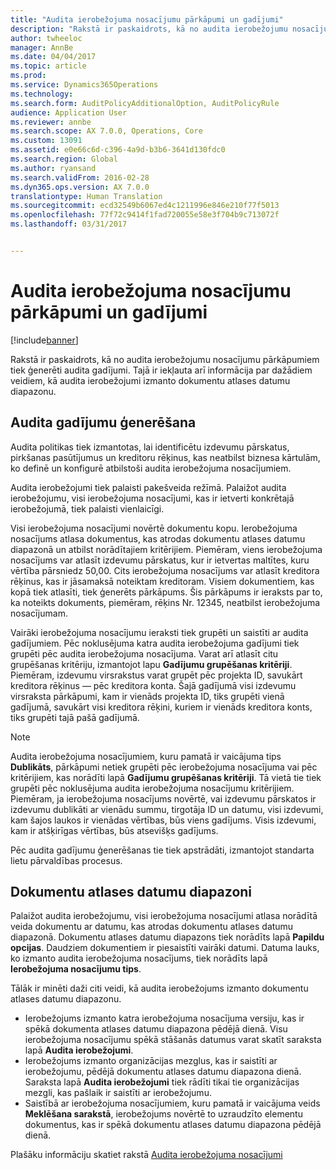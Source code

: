 ```yaml
---
title: "Audita ierobežojuma nosacījumu pārkāpumi un gadījumi"
description: "Rakstā ir paskaidrots, kā no audita ierobežojumu nosacījumu pārkāpumiem tiek ģenerēti audita gadījumi. Tajā ir iekļauta arī informācija par dažādiem veidiem, kā audita ierobežojumi izmanto dokumentu atlases datumu diapazonu."
author: twheeloc
manager: AnnBe
ms.date: 04/04/2017
ms.topic: article
ms.prod: 
ms.service: Dynamics365Operations
ms.technology: 
ms.search.form: AuditPolicyAdditionalOption, AuditPolicyRule
audience: Application User
ms.reviewer: annbe
ms.search.scope: AX 7.0.0, Operations, Core
ms.custom: 13091
ms.assetid: e0e66c6d-c396-4a9d-b3b6-3641d130fdc0
ms.search.region: Global
ms.author: ryansand
ms.search.validFrom: 2016-02-28
ms.dyn365.ops.version: AX 7.0.0
translationtype: Human Translation
ms.sourcegitcommit: ecd32549b6067ed4c1211996e846e210f77f5013
ms.openlocfilehash: 77f72c9414f1fad720055e58e3f704b9c713072f
ms.lasthandoff: 03/31/2017


---
```


# <a name="audit-policy-violations-and-cases"></a>Audita ierobežojuma nosacījumu pārkāpumi un gadījumi

[!include[banner](../includes/banner.md)]


Rakstā ir paskaidrots, kā no audita ierobežojumu nosacījumu pārkāpumiem tiek ģenerēti audita gadījumi. Tajā ir iekļauta arī informācija par dažādiem veidiem, kā audita ierobežojumi izmanto dokumentu atlases datumu diapazonu.

<a name="how-audit-cases-are-generated"></a>Audita gadījumu ģenerēšana
-----------------------------

Audita politikas tiek izmantotas, lai identificētu izdevumu pārskatus, pirkšanas pasūtījumus un kreditoru rēķinus, kas neatbilst biznesa kārtulām, ko definē un konfigurē atbilstoši audita ierobežojuma nosacījumiem. 

Audita ierobežojumi tiek palaisti pakešveida režīmā. Palaižot audita ierobežojumu, visi ierobežojuma nosacījumi, kas ir ietverti konkrētajā ierobežojumā, tiek palaisti vienlaicīgi.

Visi ierobežojuma nosacījumi novērtē dokumentu kopu. Ierobežojuma nosacījums atlasa dokumentus, kas atrodas dokumentu atlases datumu diapazonā un atbilst norādītajiem kritērijiem. Piemēram, viens ierobežojuma nosacījums var atlasīt izdevumu pārskatus, kur ir ietvertas maltītes, kuru vērtība pārsniedz 50,00. Cits ierobežojuma nosacījums var atlasīt kreditora rēķinus, kas ir jāsamaksā noteiktam kreditoram. Visiem dokumentiem, kas kopā tiek atlasīti, tiek ģenerēts pārkāpums. Šis pārkāpums ir ieraksts par to, ka noteikts dokuments, piemēram, rēķins Nr. 12345, neatbilst ierobežojuma nosacījumam. 

Vairāki ierobežojuma nosacījumu ieraksti tiek grupēti un saistīti ar audita gadījumiem. Pēc noklusējuma katra audita ierobežojuma gadījumi tiek grupēti pēc audita ierobežojuma nosacījuma. Varat arī atlasīt citu grupēšanas kritēriju, izmantojot lapu **Gadījumu grupēšanas kritēriji**. Piemēram, izdevumu virsrakstus varat grupēt pēc projekta ID, savukārt kreditora rēķinus — pēc kreditora konta. Šajā gadījumā visi izdevumu virsraksta pārkāpumi, kam ir vienāds projekta ID, tiks grupēti vienā gadījumā, savukārt visi kreditora rēķini, kuriem ir vienāds kreditora konts, tiks grupēti tajā pašā gadījumā. 

> [!NOTE]
> Audita ierobežojuma nosacījumiem, kuru pamatā ir vaicājuma tips **Dublikāts**, pārkāpumi netiek grupēti pēc ierobežojuma nosacījuma vai pēc kritērijiem, kas norādīti lapā **Gadījumu grupēšanas kritēriji**. Tā vietā tie tiek grupēti pēc noklusējuma audita ierobežojuma nosacījumu kritērijiem. Piemēram, ja ierobežojuma nosacījums novērtē, vai izdevumu pārskatos ir izdevumu dublikāti ar vienādu summu, tirgotāja ID un datumu, visi izdevumi, kam šajos laukos ir vienādas vērtības, būs viens gadījums. Visis izdevumi, kam ir atšķirīgas vērtības, būs atsevišķs gadījums.

Pēc audita gadījumu ģenerēšanas tie tiek apstrādāti, izmantojot standarta lietu pārvaldības procesus.

## <a name="document-selection-date-ranges"></a>Dokumentu atlases datumu diapazoni
Palaižot audita ierobežojumu, visi ierobežojuma nosacījumi atlasa norādītā veida dokumentu ar datumu, kas atrodas dokumentu atlases datumu diapazonā. Dokumentu atlases datumu diapazons tiek norādīts lapā **Papildu opcijas**. Daudziem dokumentiem ir piesaistīti vairāki datumi. Datuma lauks, ko izmanto audita ierobežojuma nosacījums, tiek norādīts lapā **Ierobežojuma nosacījumu tips**.

Tālāk ir minēti daži citi veidi, kā audita ierobežojums izmanto dokumentu atlases datumu diapazonu.

-   Ierobežojums izmanto katra ierobežojuma nosacījuma versiju, kas ir spēkā dokumenta atlases datumu diapazona pēdējā dienā. Visu ierobežojuma nosacījumu spēkā stāšanās datumus varat skatīt saraksta lapā **Audita ierobežojumi**.
-   Ierobežojums izmanto organizācijas mezglus, kas ir saistīti ar ierobežojumu, pēdējā dokumentu atlases datumu diapazona dienā. Saraksta lapā **Audita ierobežojumi** tiek rādīti tikai tie organizācijas mezgli, kas pašlaik ir saistīti ar ierobežojumu.
-   Saistībā ar ierobežojuma nosacījumiem, kuru pamatā ir vaicājuma veids **Meklēšana sarakstā**, ierobežojums novērtē to uzraudzīto elementu dokumentus, kas ir spēkā dokumentu atlases datumu diapazona pēdējā dienā.


Plašāku informāciju skatiet rakstā [Audita ierobežojuma nosacījumi](audit-policy-rules.md)




